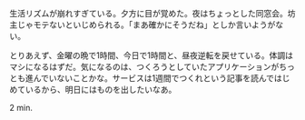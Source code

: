 生活リズムが崩れすぎている。夕方に目が覚めた。夜はちょっとした同窓会。坊主じゃモテないといじめられる。「まあ確かにそうだね」としか言いようがない。

とりあえず、金曜の晩で1時間、今日で1時間と、昼夜逆転を戻せている。体調はマシになるはずだ。気になるのは、つくろうとしていたアプリケーションがちっとも進んでいないことかな。サービスは1週間でつくれという記事を読んではじめているから、明日にはものを出したいなあ。

2 min.
